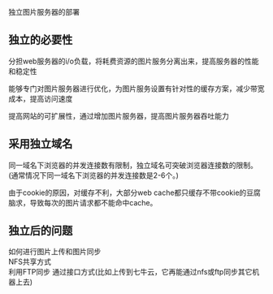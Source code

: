 
独立图片服务器的部署  

    
独立的必要性
----------
分担web服务器的i/o负载，将耗费资源的图片服务分离出来，提高服务器的性能和稳定性  
  
能够专门对图片服务器进行优化，为图片服务设置有针对性的缓存方案，减少带宽成本，提高访问速度  
  
提高网站的可扩展性，通过增加图片服务器，提高图片服务器吞吐能力  
  
  
采用独立域名  
----------
同一域名下浏览器的并发连接数有限制，独立域名可突破浏览器连接数的限制。
(通常情况下同一域名下浏览器的并发连接数是2-6个。)  
  
由于cookie的原因，对缓存不利，大部分web cache都只缓存不带cookie的豆腐脑求，导致每次的图片请求都不能命中cache。  
  


独立后的问题  
-----------
如何进行图片上传和图片同步  
NFS共享方式  
利用FTP同步
通过接口方式(比如上传到七牛云，它再能通过nfs或ftp同步其它机器上去)  
  


























